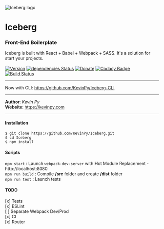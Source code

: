![Iceberg logo](https://kevinpy.com/Projects/Iceberg/out/iceberg-logo.png)
# Iceberg
### Front-End Boilerplate
Iceberg is built with React + Babel + Webpack + SASS. It's a solution for start your projects.<br />
<br />
[![Version](https://img.shields.io/github/release/kevinpy/Iceberg.svg)](https://github.com/kevinpy/Iceberg/releases)
[![dependencies Status](https://david-dm.org/kevinpy/iceberg/status.svg)](https://david-dm.org/kevinpy/iceberg)
[![Donate](https://img.shields.io/badge/Donate-PayPal-green.svg)](paypal.me/kevinpy)
[![Codacy Badge](https://api.codacy.com/project/badge/Grade/1447c0dff5fd49fe93e9c2141ded90e1)](https://www.codacy.com/app/pykevin/Iceberg?utm_source=github.com&amp;utm_medium=referral&amp;utm_content=KevinPy/Iceberg&amp;utm_campaign=Badge_Grade)
[![Build Status](https://travis-ci.org/KevinPy/Iceberg.svg?branch=master)](https://travis-ci.org/KevinPy/Iceberg)
***
Now with CLI: https://github.com/KevinPy/Iceberg-CLI
***
**Author**: *Kevin Py*<br />
**Website**: <https://kevinpy.com>
***
#### Installation
```
$ git clone https://github.com/KevinPy/Iceberg.git
$ cd Iceberg
$ npm install
```
#### Scripts
`npm start` : Launch `webpack-dev-server` with Hot Module Replacement - http://localhost:8080<br />
`npm run build` : Compile **/src** folder and create **/dist** folder<br />
`npm run test` : Launch tests<br />

#### TODO
[x] Tests<br />
[x] ESLint<br />
[ ] Separate Webpack Dev/Prod<br />
[x] CI<br />
[x] Router
